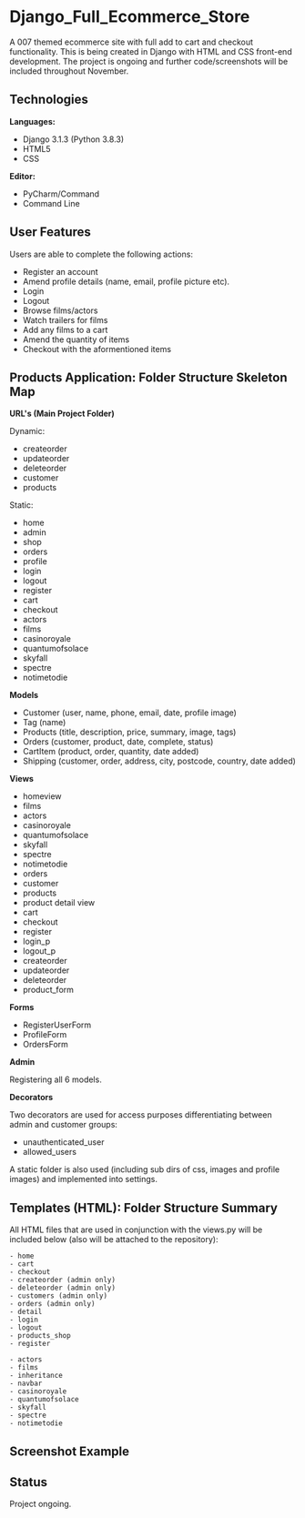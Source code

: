 # Django_Full_Ecommerce_Store

A 007 themed ecommerce site with full add to cart and checkout functionality. This is being created in Django with HTML and CSS front-end development. The project is ongoing and further code/screenshots will be included throughout November.

## Technologies

<b>Languages:</b> 
              
   - Django 3.1.3 (Python 3.8.3) 
   - HTML5
   - CSS

<b>Editor:</b> 
    
   - PyCharm/Command
   - Command Line 

## User Features

Users are able to complete the following actions:

   - Register an account
   - Amend profile details (name, email, profile picture etc).
   - Login
   - Logout
   - Browse films/actors
   - Watch trailers for films
   - Add any films to a cart
   - Amend the quantity of items
   - Checkout with the aformentioned items
   

## Products Application: Folder Structure Skeleton Map

<b>URL's (Main Project Folder)</b>

Dynamic:
 - createorder
 - updateorder
 - deleteorder
 - customer
 - products
 
Static:
- home
- admin
- shop
- orders
- profile
- login
- logout
- register
- cart
- checkout
- actors
- films
- casinoroyale
- quantumofsolace
- skyfall
- spectre
- notimetodie


<b>Models</b>

- Customer (user, name, phone, email, date, profile image)
- Tag (name)
- Products (title, description, price, summary, image, tags)
- Orders (customer, product, date, complete, status)
- CartItem (product, order, quantity, date added)
- Shipping (customer, order, address, city, postcode, country, date added)

<b>Views</b>

- homeview             
- films
- actors
- casinoroyale
- quantumofsolace
- skyfall
- spectre
- notimetodie
- orders
- customer
- products
- product detail view
- cart
- checkout
- register
- login_p
- logout_p
- createorder
- updateorder
- deleteorder
- product_form

<b>Forms</b>

- RegisterUserForm
- ProfileForm
- OrdersForm

<b>Admin</b>

Registering all 6 models.


<b>Decorators</b>

Two decorators are used for access purposes differentiating between admin and customer groups:

 - unauthenticated_user
 - allowed_users

A static folder is also used (including sub dirs of css, images and profile images) and implemented into settings.

## Templates (HTML): Folder Structure Summary

All HTML files that are used in conjunction with the views.py will be included below (also will be attached to the repository):

    - home
    - cart
    - checkout
    - createorder (admin only)
    - deleteorder (admin only)
    - customers (admin only)
    - orders (admin only)
    - detail
    - login
    - logout
    - products_shop
    - register
    
    - actors
    - films
    - inheritance
    - navbar
    - casinoroyale
    - quantumofsolace
    - skyfall
    - spectre
    - notimetodie
    
## Screenshot Example
    
   
## Status

Project ongoing.
